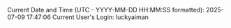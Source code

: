 Current Date and Time (UTC - YYYY-MM-DD HH:MM:SS formatted): 2025-07-09 17:47:06
Current User's Login: luckyaiman
